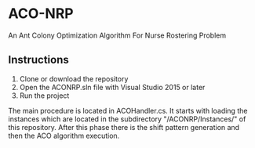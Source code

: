 # ACO-NRP
An Ant Colony Optimization Algorithm For Nurse Rostering Problem

## Instructions
1. Clone or download the repository
1. Open the ACONRP.sln file with Visual Studio 2015 or later
1. Run the project

The main procedure is located in ACOHandler.cs. It starts with loading the instances which are located in the subdirectory "/ACONRP/Instances/" of this repository. After this phase there is the shift pattern generation and then the ACO algorithm execution.
